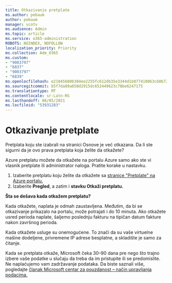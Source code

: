```yaml
---
title: Otkazivanje pretplate
ms.author: pebaum
author: pebaum
manager: scotv
ms.audience: Admin
ms.topic: article
ms.service: o365-administration
ROBOTS: NOINDEX, NOFOLLOW
localization_priority: Priority
ms.collection: Adm_O365
ms.custom:
- "9003797"
- "6837"
- "9003797"
- "6839"
ms.openlocfilehash: e21845680b384ee2255fc612db35e3344d1b877418063cb86721964104239ac3
ms.sourcegitcommit: b5f7da89a650d2915dc652449623c78be6247175
ms.translationtype: MT
ms.contentlocale: sr-Latn-RS
ms.lasthandoff: 08/05/2021
ms.locfileid: "53931283"
---
```

# <a name="cancel-subscription"></a>Otkazivanje pretplate

Pretplata koju ste izabrali na stranici Osnove je već otkazana. Da li ste sigurni da je ovo prava pretplata koja želite da otkažete?

Azure pretplatu možete da otkažete na portalu Azure samo ako ste vi vlasnik pretplate ili administrator naloga. Pratite korake u nastavku.

1. Izaberite pretplatu koju želite da otkažete sa [stranice "Pretplate" na Azure portalu.](https://ms.portal.azure.com/#blade/Microsoft_Azure_Billing/SubscriptionsBlade)
2. Izaberite **Pregled**, a zatim i **stavku Otkaži pretplatu.**

**Šta se dešava kada otkažem pretplatu?**

Kada otkažete, naplata je odmah zaustavljena. Međutim, da bi se otkazivanje prikazalo na portalu, može potrajati i do 10 minuta. Ako otkažete usred perioda naplate, šaljemo poslednju fakturu na tipičan datum fakture nakon završnog perioda.

Kada otkažete usluge su onemogućene. To znači da su vaše virtuelne mašine dodeljene, privremene IP adrese besplatne, a skladište je samo za čitanje.

Kada se pretplata otkaže, Microsoft čeka 30–90 dana pre nego što trajno izbere vaše podatke u slučaju da treba da im pristupite ili se predomislite. Ne naplaćujemo vam zadržavanje podataka. Da biste saznali više, pogledajte [članak Microsoft centar za pouzdanost – način upravljanja podacima.](https://www.microsoft.com/trust-center/privacy/data-management#leave)

